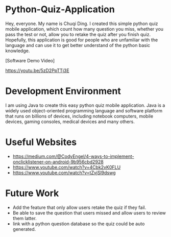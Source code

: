 # Python-Quiz-Application



Hey, everyone. My name is Chuqi Ding. I created this simple python quiz mobile application, which count how many question you miss, whether you pass the test or not, allow you to retake the quiz after you finish quiz. Hopefully, this application is good for people who are unfamiliar with the language and can use it to get better understand of the python basic knowledge.


[Software Demo Video]

https://youtu.be/5zD2PpTTj3E

# Development Environment

I am using Java to create this easy python quiz mobile application. Java is a widely used object-oriented programming language and software platform that runs on billions of devices, including notebook computers, mobile devices, gaming consoles, medical devices and many others.

# Useful Websites


* https://medium.com/@CodyEngel/4-ways-to-implement-onclicklistener-on-android-9b956cbd2928
* https://www.youtube.com/watch?v=4Cbk2vK0FLU
* https://www.youtube.com/watch?v=tZvjSl9dswg


# Future Work

* Add the feature that only allow users retake the quiz if they fail.
* Be able to save the question that users missed and allow users to review them latter. 
* link with a python question database so the quiz could be auto generated. 
